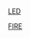 [LED](https://www.tinkercad.com/things/dmucYvNzPYN-rgb-led)

[FIRE](https://wokwi.com/projects/391099842541895681)